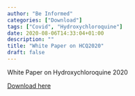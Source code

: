 ```yaml
---
author: "Be Informed"
categories: ["Download"]
tags: ["Covid", "Hydroxychloroquine"]
date: 2020-08-06T14:33:04+01:00
description: ""
title: "White Paper on HCQ2020"
draft: false
---
```


White Paper on Hydroxychloroquine 2020

[Download here](../ims/WhitePaperonHCQ2020.pdf)

